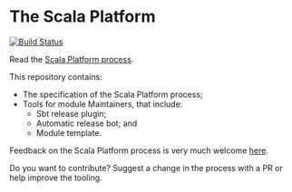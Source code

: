 # The Scala Platform
[![Build Status](http://stats.lassie.io:8001/api/badges/jvican/platform-staging/status.svg)](http://stats.lassie.io:8001/jvican/platform-staging)

Read the [Scala Platform process](https://jvican.github.io/platform-staging).

This repository contains:

* The specification of the Scala Platform process;
* Tools for module Maintainers, that include:
    * Sbt release plugin;
    * Automatic release bot; and
    * Module template.

Feedback on the Scala Platform process is very much welcome [here](https://internals.scala-lang.org/c/scala-platform).

Do you want to contribute? Suggest a change in the process with a PR or help improve the tooling.
